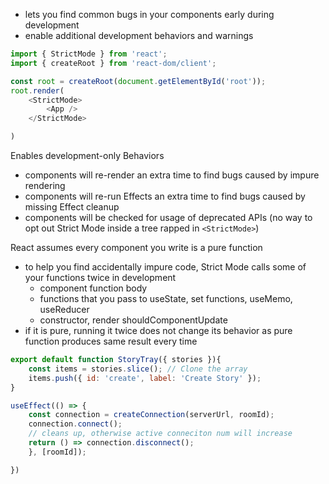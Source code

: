 - lets you find common bugs in your components early during development
- enable additional development behaviors and warnings

```js
import { StrictMode } from 'react';
import { createRoot } from 'react-dom/client';

const root = createRoot(document.getElementById('root'));
root.render(
	<StrictMode>
		<App />
	</StrictMode>

)


```



Enables development-only Behaviors
- components will re-render an extra time to find bugs caused by impure rendering
- components will re-run Effects an extra time to find bugs caused by missing Effect cleanup
- components will be checked for usage of deprecated APIs
(no way to opt out Strict Mode inside a tree rapped in `<StrictMode>`)


React assumes every component you write is a pure function
- to help you find accidentally impure code, Strict Mode calls some of your functions twice in development
	- component function body 
	- functions that you pass to useState, set functions, useMemo, useReducer
	- constructor, render shouldComponentUpdate
- if it is pure, running it twice does not change its behavior as pure function produces same result every time 

```js
export default function StoryTray({ stories }){
	const items = stories.slice(); // Clone the array
	items.push({ id: 'create', label: 'Create Story' });
}
```

```js
useEffect(() => {
	const connection = createConnection(serverUrl, roomId);
	connection.connect();
	// cleans up, otherwise active conneciton num will increase
	return () => connection.disconnect(); 
	}, [roomId]);

})
```